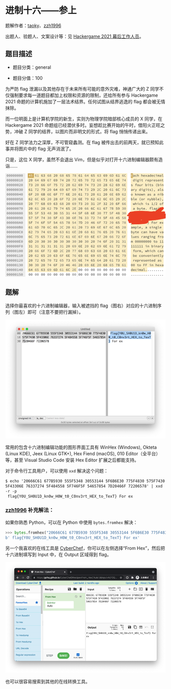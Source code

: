 # 进制十六——参上

题解作者：[taoky](https://github.com/taoky)、[zzh1996](https://github.com/zzh1996)

出题人、验题人、文案设计等：见 [Hackergame 2021 幕后工作人员](https://hack.lug.ustc.edu.cn/credits/)。

## 题目描述

- 题目分类：general

- 题目分值：100

为严防 flag 泄漏以及其他存在于未来所有可能的意外灾难，神通广大的 Z 同学不仅强制要求每一道题目都加上权限和资源的限制，还给所有参与 Hackergame 2021 命题的计算机施加了一层法术结界。任何试图从结界逃逸的 flag 都会被无情抹除。

而一位明面上是计算机学院的新生，实则为物理学院暗部核心成员的 X 同学，在 Hackergame 2021 命题组已经潜伏多时。妄想趁比赛开始的午时，借阳火正旺之势，冲破 Z 同学的结界，以图片而非明文的形式，将 flag 悄悄传递出来。

好在 Z 同学法力之深厚，不可管窥蠡测。在 flag 被传出去的前两天，就已预知此事并将图片中的 flag 无声消泯了。

只是，这位 X 同学，虽然不会退出 Vim，但是似乎对打开十六进制编辑器颇有造诣……

![hex_editor](src/hex_editor.png)

## 题解

选择你最喜欢的十六进制编辑器，输入被遮挡的 flag（图右）对应的十六进制序列（图左）即可（注意不要把行漏掉）。

![Input with Hex Fiend](./assets/hex.png)

常用的包含十六进制编辑功能的图形界面工具有 WinHex (Windows), Okteta (Linux KDE), Jeex (Linux GTK+), Hex Fiend (macOS), 010 Editor（全平台）等，甚至 Visual Studio Code 安装 Hex Editor 扩展之后都能支持。

对于命令行工具用户，可以使用 `xxd` 解决这个问题：

```console
$ echo '20666C61 677B5930 555F5348 30553144 5F6B6E30 775F4830 575F7430 5F43306E 76337274 5F484558 5F746F5F 54657854 7D20466F 72206578' | xxd -r -p
 flag{Y0U_SH0U1D_kn0w_H0W_t0_C0nv3rt_HEX_to_TexT} For ex
```

### [zzh1996](https://github.com/zzh1996) 补充解法：

如果你熟悉 Python，可以在 Python 中使用 `bytes.fromhex` 解决：

```python
>>> bytes.fromhex("20666C61 677B5930 555F5348 30553144 5F6B6E30 775F4830 575F7430 5F43306E 76337274 5F484558 5F746F5F 54657854 7D20466F 72206578")
b' flag{Y0U_SH0U1D_kn0w_H0W_t0_C0nv3rt_HEX_to_TexT} For ex'
```

另一个我喜欢的在线工具是 [CyberChef](https://gchq.github.io/CyberChef/)，你可以在左侧选择“From Hex”，然后把十六进制填写到 Input 中，在 Output 区域得到 flag。

![CyberChef Hex](./assets/hex2.png)

也可以很容易搜索到其他的在线转换工具。
